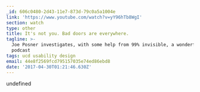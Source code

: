 ```yaml
---
_id: 606c0480-2d43-11e7-873d-79c0a5a1004e
link: 'https://www.youtube.com/watch?v=yY96hTb8WgI'
section: watch
type: other
title: It's not you. Bad doors are everywhere.
tagline: >-
  Joe Posner investigates, with some help from 99% invisible, a wonderful
  podcast
tags: ucd usability design
email: 44e8f2569fcd795157035e74ed86ebd8
date: '2017-04-30T01:21:46.630Z'
---
```

undefined
